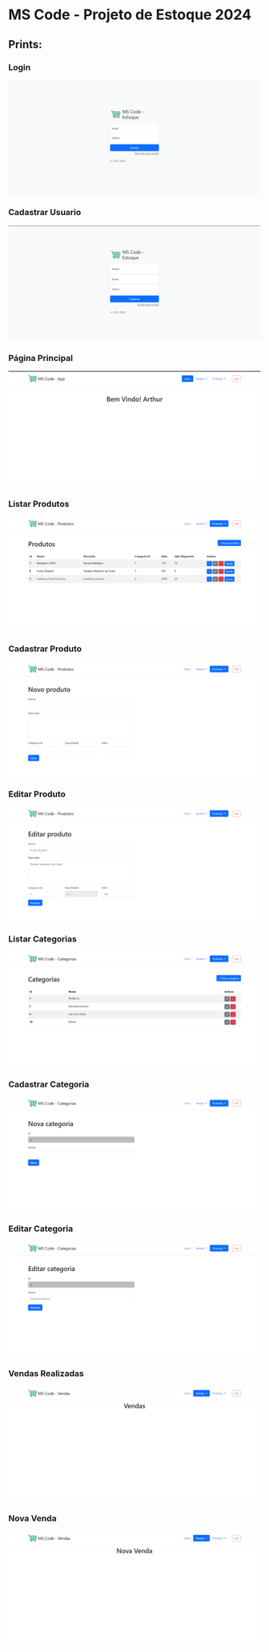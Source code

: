<h1>MS Code - Projeto de Estoque 2024</h1>

<h2>Prints:</h2>

<p align='center'>

  <h3>Login</h3>
  <img alt="Login page" src='prints/login.png'/>
  
  <h3>Cadastrar Usuario</h3>
  <img alt="Cadastrar Usuario" src="prints/cadastrarUsuario.png">

  <h3>Página Principal</h3>
  <img alt="Pagina Principal" src="prints/paginaPrincipal.png">

  <h3>Listar Produtos</h3>
  <img alt="Listagem de Produtos" src="prints/listagemProdutos.png">

  <h3>Cadastrar Produto</h3>
  <img alt="Adicionar Produto" src="prints/adicionarProduto.png">

  <h3>Editar Produto</h3>
  <img alt="Editar Produto" src="prints/editarProduto.png">

  <h3>Listar Categorias</h3>
  <img alt="Listagem de Categorias" src="prints/listagemCategorias.png">

  <h3>Cadastrar Categoria</h3>
  <img alt="Adicionar Categoria" src="prints/adicionarCategoria.png"/>

  <h3>Editar Categoria</h3>
  <img alt="Editar Categoria" src="prints/editarCategoria.png"/>

  <h3>Vendas Realizadas</h3>
  <img alt="Vendas Realizadas" src="prints/vendasRealizadas.png"/>

  <h3>Nova Venda</h3>
  <img alt="Nova Venda" src="prints/novaVenda.png"/>
</p>